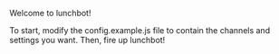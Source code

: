 Welcome to lunchbot!

To start, modify the config.example.js file to contain the channels and settings you want. Then, fire up lunchbot!
